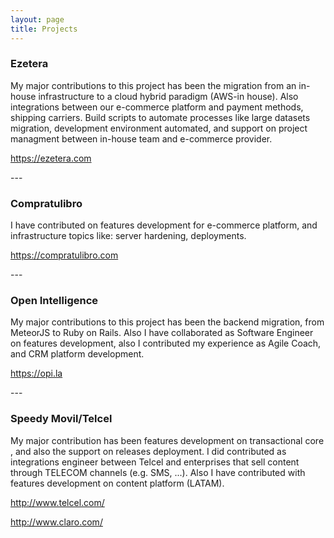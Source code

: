 ```yaml
---
layout: page
title: Projects
---
```


### Ezetera
<p class="description">My major contributions to this project has been the migration from an in-house infrastructure to a cloud hybrid paradigm (AWS-in house). Also integrations between our e-commerce platform and payment methods, shipping carriers. Build scripts to automate processes like large datasets migration, development environment automated, and support on project managment between in-house team and e-commerce provider.</p>
<p><a href="https://ezetera.com">https://ezetera.com</a></p>
---

### Compratulibro
<p class="description">I have contributed on features development for e-commerce platform, and infrastructure topics like: server hardening, deployments.</p>
<p><a href="https://compratulibro.com">https://compratulibro.com</a></p>
---

### Open Intelligence
<p class="description">My major contributions to this project has been the backend migration, from MeteorJS to Ruby on Rails. Also I have collaborated as Software Engineer on features development, also I contributed my experience as Agile Coach, and CRM platform development.</p>
<p><a href="https://opi.la">https://opi.la</a></p>
---

### Speedy Movil/Telcel
<p class="description">My major contribution has been features development on transactional core , and also the support on releases deployment. I did contributed as integrations engineer between Telcel and enterprises that sell content through TELECOM channels (e.g. SMS, ...). Also I have contributed with features development on content platform (LATAM).</p>
<p><a href="http://www.telcel.com/">http://www.telcel.com/</a></p>
<p><a href="http://www.claro.com/">http://www.claro.com/</a></p>